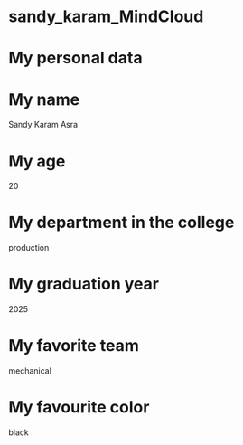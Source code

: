 # sandy_karam_MindCloud
# My personal data
# My name
Sandy Karam Asra
# My age
20
# My department in the college
production
# My graduation year
2025
# My favorite team
mechanical
# My favourite color
black
